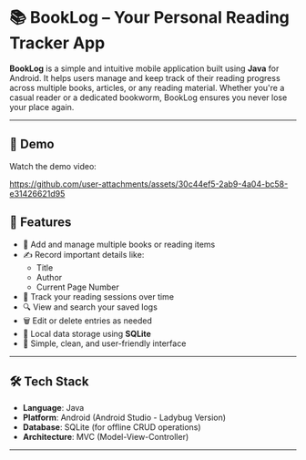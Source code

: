 # 📚 BookLog – Your Personal Reading Tracker App

**BookLog** is a simple and intuitive mobile application built using **Java** for Android. It helps users manage and keep track of their reading progress across multiple books, articles, or any reading material. Whether you're a casual reader or a dedicated bookworm, BookLog ensures you never lose your place again.

---

## 🎥 Demo

Watch the demo video:

https://github.com/user-attachments/assets/30c44ef5-2ab9-4a04-bc58-e31426621d95


## 🚀 Features

- 📖 Add and manage multiple books or reading items  
- ✍️ Record important details like:
  - Title  
  - Author  
  - Current Page Number  
- 📅 Track your reading sessions over time  
- 🔍 View and search your saved logs  
- 🗑️ Edit or delete entries as needed  
- 💾 Local data storage using **SQLite**  
- 🧭 Simple, clean, and user-friendly interface  

---

## 🛠️ Tech Stack

- **Language**: Java  
- **Platform**: Android (Android Studio - Ladybug Version)  
- **Database**: SQLite (for offline CRUD operations)  
- **Architecture**: MVC (Model-View-Controller)

---



